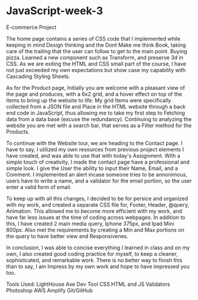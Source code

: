 # JavaScript-week-3
E-commerce Project


The home page contains a series of CSS code that I implemented while keeping in mind Design thinking and the Dont Make me think Book, taking care of the trailing that the user can follow to get to the main point. Buying pizza.
Learned a new component such as Transform, and preserve 3d in CSS. As we are exiting the HTML and CSS small part of the course, I have not just exceeded my own expectations but show case my capability with Cascading Styling Sheets.

As for the Product page, Initially you are welcome with a pleasant view of the page and produces, with a 6x2 grid, and a hover effect on top of the items to bring up the website to life. 
My grid Items were specifically collected from a JSON file and Place in the HTML website through a back end code in JavaScript, thus allowing me to take my first step to Fetching data from a data base (excuse the redundancy). Continuing to analyzing the website you are met with a search bar, that serves as a Filter method for the Products. 

To continue with the Website tour, we are heading to the Contact page. I have to say, I utilized my own resources from previous project elements I have created, and was able to use that with today's Assignment. With a simple touch of creativity, I made the contact page have a professional and simple look. I give the User the ability to input their Name, Email, and a Comment. I implemented an alert incase someone tries to be annonimous, users have to write a name, and a validator for the email portion, so the user enter a valid form of email.

To keep up with all this changes, I decided to be for persice and organized with my work, and created a separate CSS file for, Footer, Header, @query, Animation.
This allowed me to become more efficient with my work, and have far less issues at the time of coding across webpages.
In addition to this, I have created 2 main media query, Iphone 375px, and Ipad Mini 800px. Also met the requirements by creating a Min and Max portions on the query to have better view and Responsivenes.

In conclusion, I was able to concise everything I learned in class and on my own, I also created good coding practice for myself, to keep a cleaner, sophisticated, and remarkable work. 
There is no better way to finish this than to say, I am Impress by my own work and hope to have impressed you too.

Tools Used:
LightHouse
Axe Dev Tool
CSS HTML and JS Validators
Photoshop
AWS Amplify
Git/GitHub

